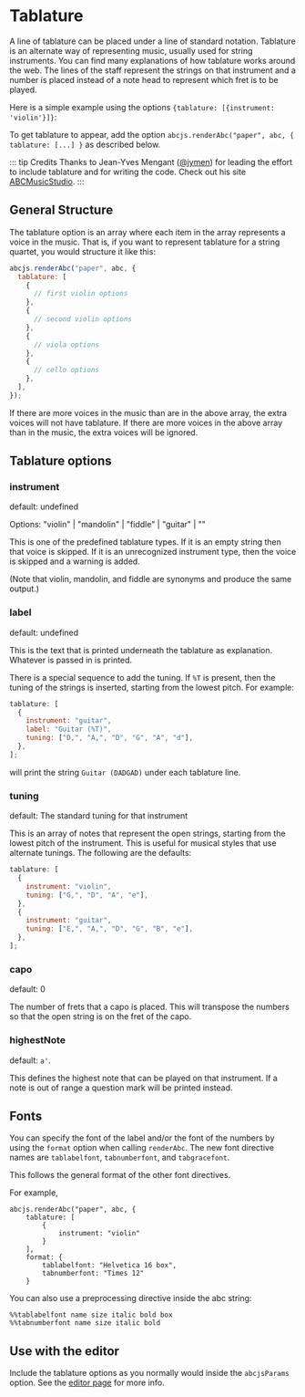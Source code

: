 # Tablature

A line of tablature can be placed under a line of standard notation. Tablature is an alternate way
of representing music, usually used for string instruments. You can find many explanations of
how tablature works around the web. The lines of the staff represent the strings on that
instrument and a number is placed instead of a note head to represent which fret is to be played.

Here is a simple example using the options `{tablature: [{instrument: 'violin'}]}`:

<show-and-render-abc :abc="`X:1\nT: Cooley's\nM: 4/4\nL: 1/8\nR: reel\nK: G\n|:D2|EB{c}BA B2 EB|~B2 AB dBAG|FDAD BDAD|FDAD dAFD|\n`" :options="{tablature: [ {instrument: 'violin'}]}">
</show-and-render-abc>

To get tablature to appear, add the option `abcjs.renderAbc("paper", abc, { tablature: [...] }` as described below.

::: tip Credits
Thanks to Jean-Yves Mengant ([@jymen](https://github.com/jymen)) for leading the effort to include tablature and for writing the code. Check out his site [ABCMusicStudio](https://www.jymengant.org/).
:::

## General Structure

The tablature option is an array where each item in the array represents a voice in the music. That is,
if you want to represent tablature for a string quartet, you would structure it like this:

```javascript
abcjs.renderAbc("paper", abc, {
  tablature: [
    {
      // first violin options
    },
    {
      // second violin options
    },
    {
      // viola options
    },
    {
      // cello options
    },
  ],
});
```

If there are more voices in the music than are in the above array, the extra voices will not have tablature. If there are more voices in the above array than in the music, the extra voices will be ignored.

## Tablature options

### instrument

default: undefined

Options: "violin" | "mandolin" | "fiddle" | "guitar" | ""

This is one of the predefined tablature types. If it is an empty string then that voice is skipped.
If it is an unrecognized instrument type, then the voice is skipped and a warning is added.

(Note that violin, mandolin, and fiddle are synonyms and produce the same output.)

### label

default: undefined

This is the text that is printed underneath the tablature as explanation. Whatever is passed in is printed.

There is a special sequence to add the tuning. If `%T` is present, then the tuning of the strings is inserted, starting
from the lowest pitch. For example:

```javascript
tablature: [
  {
    instrument: "guitar",
    label: "Guitar (%T)",
    tuning: ["D,", "A,", "D", "G", "A", "d"],
  },
];
```

will print the string `Guitar (DADGAD)` under each tablature line.

### tuning

default: The standard tuning for that instrument

This is an array of notes that represent the open strings, starting from the lowest pitch
of the instrument. This is useful for musical styles that use alternate tunings. The following are the
defaults:

```javascript
tablature: [
  {
    instrument: "violin",
    tuning: ["G,", "D", "A", "e"],
  },
  {
    instrument: "guitar",
    tuning: ["E,", "A,", "D", "G", "B", "e"],
  },
];
```

### capo

default: 0

The number of frets that a capo is placed. This will transpose the numbers so that the open
string is on the fret of the capo.

### highestNote

default: `a'`.

This defines the highest note that can be played on that instrument. If a note is out of range a question mark will be printed instead.

## Fonts

You can specify the font of the label and/or the font of the numbers by using the `format` option
when calling `renderAbc`. The new font directive names are `tablabelfont`, `tabnumberfont`, and `tabgracefont`.

This follows the general format of the other font directives.

For example,

```
abcjs.renderAbc("paper", abc, {
	tablature: [
		{
			instrument: "violin"
		}
    ],
    format: {
        tablabelfont: "Helvetica 16 box",
        tabnumberfont: "Times 12"
    }
```

You can also use a preprocessing directive inside the abc string:

```
%%tablabelfont name size italic bold box
%%tabnumberfont name size italic bold
```

## Use with the editor

Include the tablature options as you normally would inside the `abcjsParams` option. See the [editor page](../interactive/interactive-editor.md) for more info.
